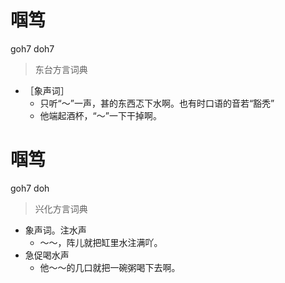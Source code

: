 # 啯笃
goh7 doh7
> 东台方言词典
- ［象声词］
  - 只听“～”一声，甚的东西忑下水啊。也有时口语的音若“豁秃”
  - 他端起酒杯，“～”一下干掉啊。

# 啯笃
goh7 doh
> 兴化方言词典
- 象声词。注水声
  - ～～，阵儿就把缸里水注满吖。
- 急促喝水声
  - 他～～的几口就把一碗粥喝下去啊。
